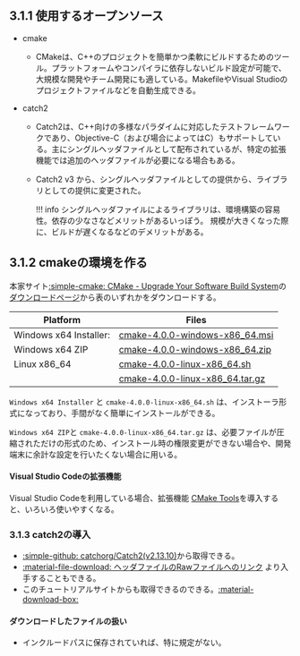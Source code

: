 ## 3.1.1 使用するオープンソース
- cmake
    - CMakeは、C++のプロジェクトを簡単かつ柔軟にビルドするためのツール。プラットフォームやコンパイラに依存しないビルド設定が可能で、大規模な開発やチーム開発にも適している。MakefileやVisual Studioのプロジェクトファイルなどを自動生成できる。

- catch2
    - Catch2は、C++向けの多様なパラダイムに対応したテストフレームワークであり、Objective-C（および場合によってはC）もサポートしている。主にシングルヘッダファイルとして配布されているが、特定の拡張機能では追加のヘッダファイルが必要になる場合もある。
    - Catch2 v3 から、シングルヘッダファイルとしての提供から、ライブラリとしての提供に変更された。
    
        !!! info
            シングルヘッダファイルによるライブラリは、環境構築の容易性。依存の少なさなどメリットがあるいっぽう。
            規模が大きくなった際に、ビルドが遅くなるなどのデメリットがある。


## 3.1.2 cmakeの環境を作る
本家サイト[:simple-cmake: CMake - Upgrade Your Software Build System](https://cmake.org/)の[ダウンロードページ](https://cmake.org/download/)から表のいずれかをダウンロードする。

| Platform | Files |
| -------- | ----- |
| Windows x64 Installer: | [cmake-4.0.0-windows-x86_64.msi](https://github.com/Kitware/CMake/releases/download/v4.0.0/cmake-4.0.0-windows-x86_64.msi) |
| Windows x64 ZIP | [cmake-4.0.0-windows-x86_64.zip](https://github.com/Kitware/CMake/releases/download/v4.0.0/cmake-4.0.0-windows-x86_64.zip) |
| Linux x86_64 | [cmake-4.0.0-linux-x86_64.sh](https://github.com/Kitware/CMake/releases/download/v4.0.0/cmake-4.0.0-linux-x86_64.sh) |
| | [cmake-4.0.0-linux-x86_64.tar.gz](https://github.com/Kitware/CMake/releases/download/v4.0.0/cmake-4.0.0-linux-x86_64.tar.gz) |


```Windows x64 Installer``` と ```cmake-4.0.0-linux-x86_64.sh``` は、インストーラ形式になっており、手間がなく簡単にインストールができる。

```Windows x64 ZIP```と ```cmake-4.0.0-linux-x86_64.tar.gz``` は、必要ファイルが圧縮されただけの形式のため、インストール時の権限変更ができない場合や、開発端末に余計な設定を行いたくない場合に用いる。

#### Visual Studio Codeの拡張機能
Visual Studio Codeを利用している場合、拡張機能 [CMake Tools](https://marketplace.visualstudio.com/items?itemName=ms-vscode.cmake-tools)を導入すると、いろいろ使いやすくなる。


### 3.1.3 catch2の導入
- [:simple-github: catchorg/Catch2(v2.13.10)](https://github.com/catchorg/Catch2/tree/v2.13.10)から取得できる。
- [:material-file-download: ヘッダファイルのRawファイルへのリンク](https://raw.githubusercontent.com/catchorg/Catch2/v2.13.10/single_include/catch2/catch.hpp) より入手することもできる。
- このチュートリアルサイトからも取得できるのできる。[:material-download-box:](./examples/catch.hpp)

#### ダウンロードしたファイルの扱い
- インクルードパスに保存されていれば、特に規定がない。
